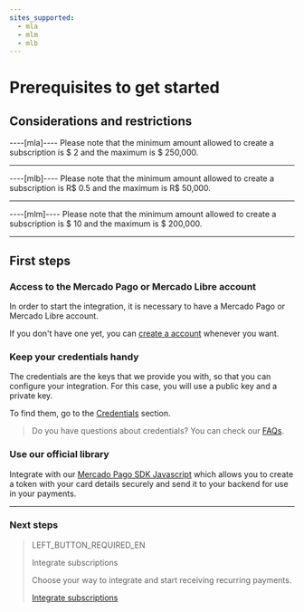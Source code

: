 ```yaml
---
sites_supported:
  - mla
  - mlm
  - mlb
---
```


# Prerequisites to get started

## Considerations and restrictions

----[mla]----
Please note that the minimum amount allowed to create a subscription is $ 2 and the maximum is $ 250,000.

------------

----[mlb]----
Please note that the minimum amount allowed to create a subscription is R$ 0.5 and the maximum is R$ 50,000.

------------

----[mlm]----
Please note that the minimum amount allowed to create a subscription is $ 10 and the maximum is $ 200,000.

------------

## First steps

### Access to the Mercado Pago or Mercado Libre account
In order to start the integration, it is necessary to have a Mercado Pago or Mercado Libre account.

If you don't have one yet, you can <a href="https://www.mercadopago[FAKER][URL][DOMAIN]/" target="_blank">create a account</a> whenever you want.

### Keep your credentials handy

The credentials are the keys that we provide you with, so that you can configure your integration. For this case, you will use a public key and a private key.

To find them, go to the <a href="https://www.mercadopago[FAKER][URL][DOMAIN]/account/credentials/" target="_blank">Credentials</a> section.

>Do you have questions about credentials? You can check our <a href="https://www.mercadopago[FAKER][URL][DOMAIN]/developers/es/guides/resources/faqs/credentials/" target="_blank">FAQs</a>.


### Use our official library

Integrate with our <a href="https://www.mercadopago[FAKER][URL][DOMAIN]/developers/es/guides/sdks" target="_blank">Mercado Pago SDK Javascript</a> which allows you to create a token with your card details securely and send it to your backend for use in your payments. 


------------
### Next steps
> LEFT_BUTTON_REQUIRED_EN
>
> Integrate subscriptions
>
> Choose your way to integrate and start receiving recurring payments.
>
> [Integrate subscriptions](http://www.mercadopago[FAKER][URL][DOMAIN]/developers/en/guides/online-payments/subscriptions/integration/)
